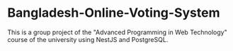 # Bangladesh-Online-Voting-System

This is a group project of the "Advanced Programming in Web Technology" course of the university using NestJS and PostgreSQL.
